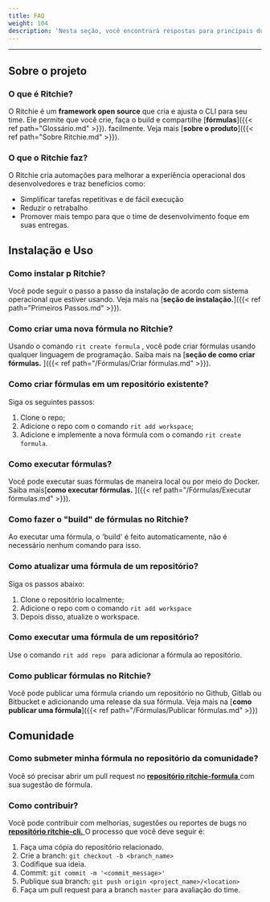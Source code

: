 ```yaml
---
title: FAQ
weight: 104
description: 'Nesta seção, você encontrará respostas para principais dúvidas sobre Ritchie.'
---
```


---

## **Sobre o projeto**

### **O que é Ritchie?**

O Ritchie é um **framework open source** que cria e ajusta o CLI para seu time. Ele permite que você crie, faça o build e compartilhe [**fórmulas**]({{< ref path="Glossário.md" >}}).
 facilmente. Veja mais [**sobre o produto**]({{< ref path="Sobre Ritchie.md" >}}).

### **O que o Ritchie faz?**

O Ritchie cria automações para melhorar a experiência operacional dos desenvolvedores e traz benefícios como:

* Simplificar tarefas repetitivas e de fácil execução
* Reduzir o retrabalho 
* Promover mais tempo para que o time de desenvolvimento foque em suas entregas.

## **Instalação e Uso**

### **Como instalar p Ritchie?** 

Você pode seguir o passo a passo da instalação de acordo com sistema operacional que estiver usando. Veja mais na [**seção de instalação.**]({{< ref path="Primeiros Passos.md" >}}).

### **Como criar uma nova fórmula no Ritchie?**

Usando o comando `rit create formula` , você pode criar fórmulas usando qualquer linguagem de programação. Saiba mais na [**seção de como criar fórmulas.** ]({{< ref path="/Fórmulas/Criar fórmulas.md" >}}).

### **Como criar fórmulas em um repositório existente?** 

Siga os seguintes passos: 
1. Clone o repo;
2. Adicione o repo com o comando `rit add workspace`;
3. Adicione e implemente a nova fórmula com o comando `rit create formula`.

### **Como executar fórmulas?**

Você pode executar suas fórmulas de maneira local ou por meio do Docker. Saiba mais[**como executar fórmulas.** ]({{< ref path="/Fórmulas/Executar fórmulas.md" >}}).

### **Como fazer o "build" de fórmulas no Ritchie?**

Ao executar uma fórmula, o 'build' é feito automaticamente, não é necessário nenhum comando para isso.

### **Como atualizar uma fórmula de um repositório?**
 
Siga os passos abaixo: 
1. Clone o repositório localmente;
2. Adicione o repo com o comando `rit add workspace` 
3. Depois disso, atualize o workspace.

### **Como executar uma fórmula de um repositório?** 

Use o comando `rit add repo ` para adicionar a fórmula ao repositório. 

### **Como publicar fórmulas no Ritchie?**

Você pode publicar uma fórmula criando um repositório no Github, Gitlab ou Bitbucket e adicionando uma release da sua fórmula. Veja mais na [**como publicar uma fórmula**]({{< ref path="/Fórmulas/Publicar fórmulas.md" >}})

## **Comunidade**

### **Como submeter minha fórmula no repositório da comunidade?**

Você só precisar abrir um pull request no [**repositório ritchie-formula** ](https://github.com/ZupIT/ritchie-formulas) com sua sugestão de fórmula.

### **Como contribuir?**

Você pode contribuir com melhorias, sugestões ou reportes de bugs no [**repositório ritchie-cli.** ](https://github.com/ZupIT/ritchie-cli) O processo que você deve seguir é:

1. Faça uma cópia do repositório relacionado.
2. Crie a branch: `git checkout -b <branch_name>`
3. Codifique sua ideia.
4. Commit: `git commit -m '<commit_message>'`
5. Publique sua branch: `git push origin <project_name>/<location>`
6. Faça um pull request para a branch `master` para avaliação do time.
